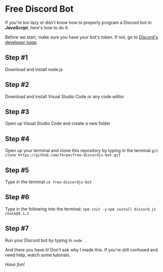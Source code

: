 # Free Discord Bot

If you're too lazy or don't know how to properly program a Discord bot in ***JavaScript***, here's how to do it:

Before we start, make sure you have your bot's token. If not, go to [Discord's developer page](https://discord.com/developers/applications).

## Step #1

Download and install node.js

## Step #2

Download and install Visual Studio Code or any code editor

## Step #3

Open up Visual Studio Code and create a new folder

## Step #4

Open up your terminal and clone this repository by typing in the terminal `git clone https://github.com/tkrpe/free-discordjs-bot.git`

## Step #5

Type in the terminal `cd free-discordjs-bot`

## Step #6

Type in the following into the terminal:
`npm init -y`
`npm install discord.js chalk@4.1.2`

## Step #7

Run your Discord bot by typing in `node .`

And there you have it!
Don't ask why I made this.
If you're still confused and need help, watch some tutorials.

*Have fun!*